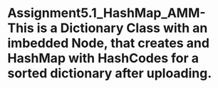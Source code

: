 # Assignment5.1_HashMap_AMM- This is a Dictionary Class with an imbedded Node, that creates and HashMap with HashCodes for a sorted dictionary after uploading. 
